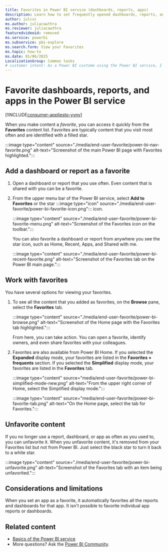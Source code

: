 ```yaml
---
title: Favorites in Power BI service (dashboards, reports, apps)
description: Learn how to set frequently opened dashboards, reports, and apps as favorites in the Power BI service.
author: julcsc
ms.author: juliacawthra
ms.reviewer: juliacawthra
featuredvideoid: removed
ms.service: powerbi
ms.subservice: pbi-explore
ms.search.form: View your Favorites
ms.topic: how-to
ms.date: 01/06/2025
LocalizationGroup: Common tasks
# customer intent: As a Power BI custome using the Power BI service, I want to know how to create and remove favorite content. 
---
```


# Favorite dashboards, reports, and apps in the Power BI service

[!INCLUDE[consumer-appliesto-yyny](../includes/consumer-appliesto-yyny.md)]

When you make content a *favorite*, you can access it quickly from the **Favorites** content list. Favorites are typically content that you visit most often and are identified with a filled star.

   :::image type="content" source="./media/end-user-favorite/power-bi-nav-favorite.png" alt-text="Screenshot of the main Power BI page with Favorites highlighted.":::

## Add a dashboard or report as a favorite

1. Open a dashboard or report that you use often. Even content that is shared with you can be a favorite.

2. From the upper menu bar of the Power BI service, select **Add to Favorites** or the star :::image type="icon" source="./media/end-user-favorite/power-bi-favorite-icon.png"::: icon.

   :::image type="content" source="./media/end-user-favorite/power-bi-favorite-menu.png" alt-text="Screenshot of the Favorites icon on the toolbar.":::

   You can also favorite a dashboard or report from anywhere you see the star icon, such as Home, Recent, Apps, and Shared with me.

   :::image type="content" source="./media/end-user-favorite/power-bi-recent-favorite.png" alt-text="Screenshot of the Favorites tab on the Power BI main page.":::
   

## Work with favorites

You have several options for viewing your favorites.

1. To see all the content that you added as favorites, on the **Browse** pane, select the **Favorites** tab.

   :::image type="content" source="./media/end-user-favorite/power-bi-browse.png" alt-text="Screenshot of the Home page with the Favorites tab highlighted.":::

   From here, you can take action. You can open a favorite, identify owners, and even share favorites with your colleagues.

2. Favorites are also available from Power BI Home. If you selected the **Expanded** display mode, your favorites are listed in the **Favorites + frequents** section. If you selected the **Simplified** display mode, your favorites are listed in the **Favorites** tab.

   :::image type="content" source="media/end-user-favorite/power-bi-simplified-mode-new.png" alt-text="From the upper right corner of Home, select the Simplified display mode.":::

   :::image type="content" source="media/end-user-favorite/power-bi-favorite-tab.png" alt-text="On the Home page, select the tab for Favorites.":::

## Unfavorite content

If you no longer use a report, dashboard, or app as often as you used to, you can unfavorite it. When you unfavorite content, it's removed from your Favorites list but not from Power BI. Just select the black star to turn it back to a white star.

   :::image type="content" source="./media/end-user-favorite/power-bi-unfavorite.png" alt-text="Screenshot of the Favorites tab with an item being unfavorited.":::

## Considerations and limitations

When you set an app as a favorite, it automatically favorites all the reports and dashboards for that app. It isn't possible to favorite individual app reports or dashboards.

## Related content

- [Basics of the Power BI service](../fundamentals/service-basic-concepts.md)
- More questions? Ask the [Power BI Community](https://community.powerbi.com/).
